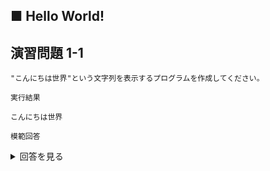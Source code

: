 ## ■ Hello World!

## 演習問題 1-1

```
"こんにちは世界"という文字列を表示するプログラムを作成してください。
```

`実行結果`

```
こんにちは世界
```

`模範回答`
<details>
<summary>回答を見る</summary>

```c
#include <stdio.h>

int main() {
    printf("こんにちは世界\n");
    return 0;
}
```
</details>